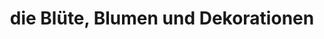 ---
title: "die Blüte, Blumen und Dekorationen"
url: /kirchseeon/die-bluete-blumen-und-dekorationen/
shop: Blumen
---